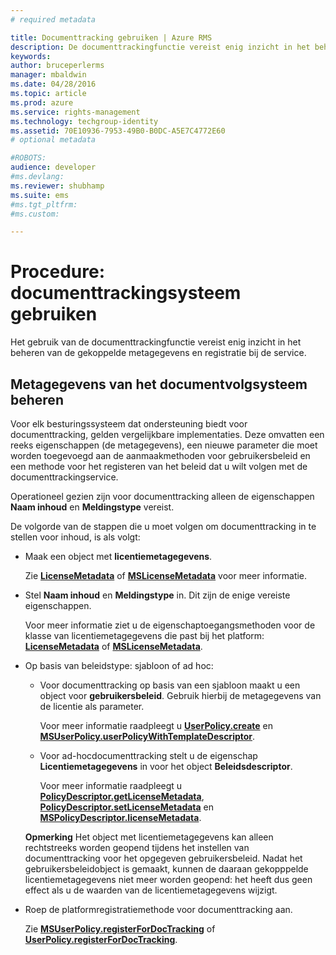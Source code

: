 ```yaml
---
# required metadata

title: Documenttracking gebruiken | Azure RMS
description: De documenttrackingfunctie vereist enig inzicht in het beheren van de gekoppelde metagegevens en registratie bij de service.
keywords:
author: bruceperlerms
manager: mbaldwin
ms.date: 04/28/2016
ms.topic: article
ms.prod: azure
ms.service: rights-management
ms.technology: techgroup-identity
ms.assetid: 70E10936-7953-49B0-B0DC-A5E7C4772E60
# optional metadata

#ROBOTS:
audience: developer
#ms.devlang:
ms.reviewer: shubhamp
ms.suite: ems
#ms.tgt_pltfrm:
#ms.custom:

---
```


# Procedure: documenttrackingsysteem gebruiken

Het gebruik van de documenttrackingfunctie vereist enig inzicht in het beheren van de gekoppelde metagegevens en registratie bij de service.

## Metagegevens van het documentvolgsysteem beheren

Voor elk besturingssysteem dat ondersteuning biedt voor documenttracking, gelden vergelijkbare implementaties. Deze omvatten een reeks eigenschappen (de metagegevens), een nieuwe parameter die moet worden toegevoegd aan de aanmaakmethoden voor gebruikersbeleid en een methode voor het registeren van het beleid dat u wilt volgen met de documenttrackingservice.

Operationeel gezien zijn voor documenttracking alleen de eigenschappen **Naam inhoud** en **Meldingstype** vereist.

De volgorde van de stappen die u moet volgen om documenttracking in te stellen voor inhoud, is als volgt:

-   Maak een object met **licentiemetagegevens**.

    Zie [**LicenseMetadata**](/rights-management/sdk/4.2/api/android/com.microsoft.rightsmanagement#msipcthin2_licensemetadata_interface_java) of [**MSLicenseMetadata**](/rights-management/sdk/4.2/api/iOS/mslicensemetadata#msipcthin2_mslicensemetadata_class_objc) voor meer informatie.

-   Stel **Naam inhoud** en **Meldingstype** in. Dit zijn de enige vereiste eigenschappen.

    Voor meer informatie ziet u de eigenschaptoegangsmethoden voor de klasse van licentiemetagegevens die past bij het platform: [**LicenseMetadata**](/rights-management/sdk/4.2/api/android/com.microsoft.rightsmanagement#msipcthin2_licensemetadata_interface_java) of [**MSLicenseMetadata**](/rights-management/sdk/4.2/api/iOS/mslicensemetadata#msipcthin2_mslicensemetadata_class_objc).

-   Op basis van beleidstype: sjabloon of ad hoc:

    -   Voor documenttracking op basis van een sjabloon maakt u een object voor **gebruikersbeleid**. Gebruik hierbij de metagegevens van de licentie als parameter.

        Voor meer informatie raadpleegt u [**UserPolicy.create**](/rights-management/sdk/4.2/api/android/userpolicy#msipcthin2_userpolicy_class_java) en [**MSUserPolicy.userPolicyWithTemplateDescriptor**](/rights-management/sdk/4.2/api/iOS/msuserpolicy#msipcthin2_msuserpolicy_templatedescriptor_property_objc).

    -   Voor ad-hocdocumenttracking stelt u de eigenschap **Licentiemetagegevens** in voor het object **Beleidsdescriptor**.

        Voor meer informatie raadpleegt u [**PolicyDescriptor.getLicenseMetadata**](/rights-management/sdk/4.2/api/android/policydescriptor#msipcthin2_policydescriptor_interface_java), [**PolicyDescriptor.setLicenseMetadata**](/rights-management/sdk/4.2/api/android/policydescriptor#msipcthin2_policydescriptor_setlicensemetadata_java) en [**MSPolicyDescriptor.licenseMetadata**](/rights-management/sdk/4.2/api/iOS/mspolicydescriptor#msipcthin2_mspolicydescriptor_licensemetadata_property_objc).

    **Opmerking** Het object met licentiemetagegevens kan alleen rechtstreeks worden geopend tijdens het instellen van documenttracking voor het opgegeven gebruikersbeleid. Nadat het gebruikersbeleidobject is gemaakt, kunnen de daaraan gekopppelde licentiemetagegevens niet meer worden geopend: het heeft dus geen effect als u de waarden van de licentiemetagegevens wijzigt.

     

-   Roep de platformregistratiemethode voor documenttracking aan.

    Zie [**MSUserPolicy.registerForDocTracking**](/rights-management/sdk/4.2/api/iOS/msuserpolicy#msipcthin2_msuserpolicy_registerfordoctracking_userid_authenticationcallback_completionblock_method_objc) of [**UserPolicy.registerForDocTracking**](/rights-management/sdk/4.2/api/iOS/msuserpolicy#msipcthin2_msuserpolicy_registerfordoctracking_userid_authenticationcallback_completionblock_method_objc).

 

 


<!--HONumber=Jun16_HO2-->


